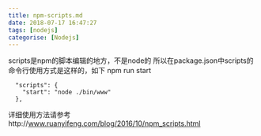 ```yaml
---
title: npm-scripts.md
date: 2018-07-17 16:47:27
tags: [nodejs]
categorise: [Nodejs]
---
```


scripts是npm的脚本编辑的地方，不是node的
所以在package.json中scripts的命令行使用方式是这样的，如下
npm run start

```
  "scripts": {
    "start": "node ./bin/www"
  },
```
详细使用方法请参考http://www.ruanyifeng.com/blog/2016/10/npm_scripts.html